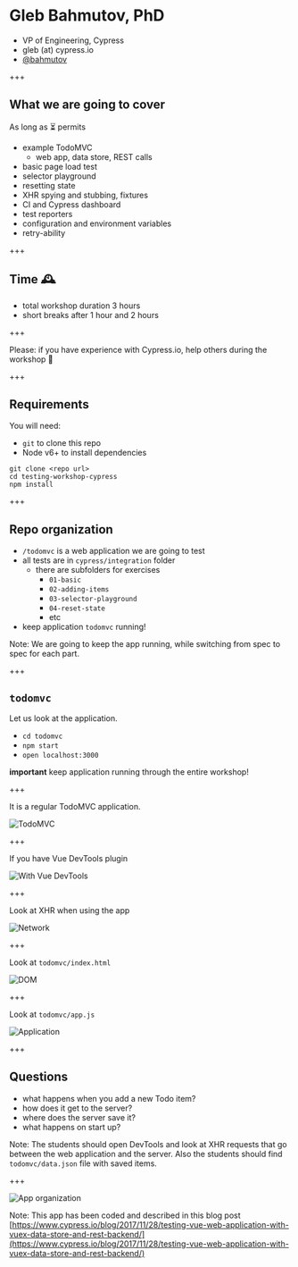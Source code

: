 # Gleb Bahmutov, PhD

- VP of Engineering, Cypress
- gleb (at) cypress.io
- [@bahmutov](https://twitter.com/bahmutov)

+++

## What we are going to cover

As long as ⏳ permits

- example TodoMVC
  * web app, data store, REST calls
- basic page load test
- selector playground
- resetting state
- XHR spying and stubbing, fixtures
- CI and Cypress dashboard
- test reporters
- configuration and environment variables
- retry-ability

+++

## Time 🕰

- total workshop duration 3 hours
- short breaks after 1 hour and 2 hours

+++

Please: if you have experience with Cypress.io, help others during the workshop 🙏

+++

## Requirements

You will need:

- `git` to clone this repo
- Node v6+ to install dependencies

```text
git clone <repo url>
cd testing-workshop-cypress
npm install
```

+++

## Repo organization

- `/todomvc` is a web application we are going to test
- all tests are in `cypress/integration` folder
  - there are subfolders for exercises
    - `01-basic`
    - `02-adding-items`
    - `03-selector-playground`
    - `04-reset-state`
    - etc
- keep application `todomvc` running!

Note:
We are going to keep the app running, while switching from spec to spec for each part.

+++

## `todomvc`

Let us look at the application.

- `cd todomvc`
- `npm start`
- `open localhost:3000`

**important** keep application running through the entire workshop!

+++

It is a regular TodoMVC application.

![TodoMVC](/slides/intro/img/todomvc.png)

+++

If you have Vue DevTools plugin

![With Vue DevTools](/slides/intro/img/vue-devtools.png)

+++

Look at XHR when using the app

![Network](/slides/intro/img/network.png)

+++

Look at `todomvc/index.html`

![DOM](/slides/intro/img/DOM.png)

+++

Look at `todomvc/app.js`

![Application](/slides/intro/img/app.png)

+++

## Questions

- what happens when you add a new Todo item?
- how does it get to the server?
- where does the server save it?
- what happens on start up?

Note:
The students should open DevTools and look at XHR requests that go between the web application and the server. Also the students should find `todomvc/data.json` file with saved items.

+++

![App organization](/slides/intro/img/vue-vuex-rest.png)

Note:
This app has been coded and described in this blog post [https://www.cypress.io/blog/2017/11/28/testing-vue-web-application-with-vuex-data-store-and-rest-backend/](https://www.cypress.io/blog/2017/11/28/testing-vue-web-application-with-vuex-data-store-and-rest-backend/)
